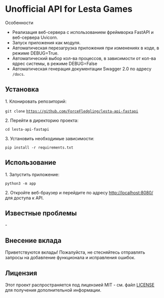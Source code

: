 # Unofficial API for Lesta Games

Особенности

- Реализация веб-сервера с использованием фреймворка FastAPI и веб-сервера Uvicorn.
- Запуск приложения как модуля.
- Автоматическая перезагрузка приложения при изменениях в коде, в режиме DEBUG=True.
- Автоматический выбор кол-ва процессов, в зависимости от кол-ва ядрес системы, в режиме DEBUG=False
- Автоматическая генерация документации Swagger 2.0 по адресу `/docs`.

## Установка

1\. Клонировать репозиторий:

`git clone` [`https://github.com/ForceFledgling/lesta-api-fastapi`](https://github.com/ForceFledgling/lesta-api-fastapi)

2\. Перейти в директорию проекта:

`cd lesta-api-fastapi`

3\. Установить необходимые зависимости:

`pip install -r requirements.txt`

## Использование

1\. Запустить приложение:

`python3 -m app`

2\. Откройте веб-браузер и перейдите по адресу [http://localhost:8080/](http://localhost:8080/) для доступа к API.

## Известные проблемы

\-

## Внесение вклада

Приветствуются вклады! Пожалуйста, не стесняйтесь отправлять запросы на добавление функционала и исправления ошибок.

## Лицензия

Этот проект распространяется под лицензией MIT - см. файл [LICENSE](LICENSE) для получения дополнительной информации.
